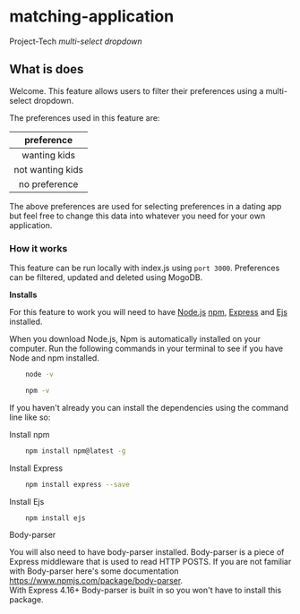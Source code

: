# matching-application
Project-Tech  _multi-select dropdown_

## What is does
Welcome. This feature allows users to filter their preferences using a multi-select dropdown. 

The preferences used in this feature are:

|preference|
|:------------------:|
|wanting kids|
|not wanting kids|
|no preference|

The above preferences are used for selecting preferences in a dating app but feel free to change this data into whatever you need for your own application. 

### How it works

This feature can be run locally with index.js using `port 3000`. Preferences can be filtered, updated and deleted using MogoDB.


**Installs**

For this feature to work you will need to have [Node.js][1] [npm][2], [Express][3] and [Ejs][4] installed. 

When you download Node.js, Npm is automatically installed on your computer. Run the following commands in your terminal to see if you have Node and npm installed. 

```bash
    node -v
```

``` bash
    npm -v
```

If you haven't already you can install the dependencies using the command line like so:

Install npm
``` bash
    npm install npm@latest -g
```
Install Express
```bash
    npm install express --save
```
Install Ejs
```bash
    npm install ejs
```

Body-parser

You will also need to have body-parser installed. Body-parser is a piece of Express middleware that is used to read HTTP POSTS. If you are not familiar with Body-parser here's some documentation <https://www.npmjs.com/package/body-parser>.<br>With Express 4.16+ Body-parser is built in so you won't have to install this package. 



[1]: https://nodejs.org/en/
[2]: https://www.npmjs.com/
[3]: https://expressjs.com/
[4]: https://ejs.co/
